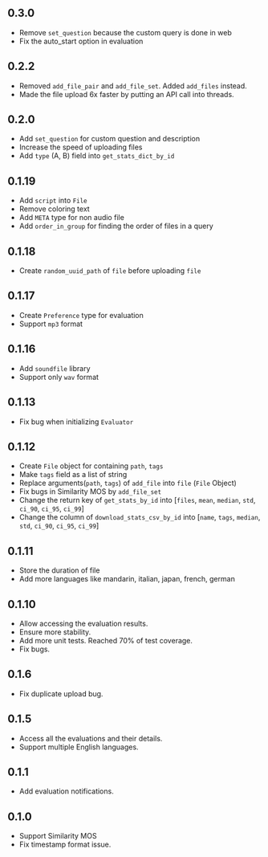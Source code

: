 ## 0.3.0

- Remove `set_question` because the custom query is done in web
- Fix the auto_start option in evaluation

## 0.2.2

- Removed `add_file_pair` and `add_file_set`. Added `add_files` instead.
- Made the file upload 6x faster by putting an API call into threads.

## 0.2.0

- Add `set_question` for custom question and description
- Increase the speed of uploading files
- Add `type` (A, B) field into `get_stats_dict_by_id` 

## 0.1.19

- Add `script` into `File`
- Remove coloring text
- Add `META` type for non audio file
- Add `order_in_group` for finding the order of files in a query

## 0.1.18

- Create `random_uuid_path` of `file` before uploading `file`

## 0.1.17

- Create `Preference` type for evaluation
- Support `mp3` format

## 0.1.16

- Add `soundfile` library
- Support only `wav` format

## 0.1.13

- Fix bug when initializing `Evaluator`

## 0.1.12

- Create `File` object for containing `path`, `tags`
- Make `tags` field as a list of string
- Replace arguments(`path`, `tags`) of `add_file` into `file` (`File` Object)
- Fix bugs in Similarity MOS by `add_file_set`
- Change the return key of `get_stats_by_id` into [`files`, `mean`, `median`, `std`, `ci_90`, `ci_95`, `ci_99`]
- Change the column of `download_stats_csv_by_id` into [`name`, `tags`, `median`, `std`, `ci_90`, `ci_95`, `ci_99`]

## 0.1.11

- Store the duration of file
- Add more languages like mandarin, italian, japan, french, german

## 0.1.10

- Allow accessing the evaluation results.
- Ensure more stability.
- Add more unit tests. Reached 70% of test coverage.
- Fix bugs.

## 0.1.6

- Fix duplicate upload bug.

## 0.1.5

- Access all the evaluations and their details.
- Support multiple English languages.

## 0.1.1

- Add evaluation notifications.

## 0.1.0

- Support Similarity MOS
- Fix timestamp format issue.
